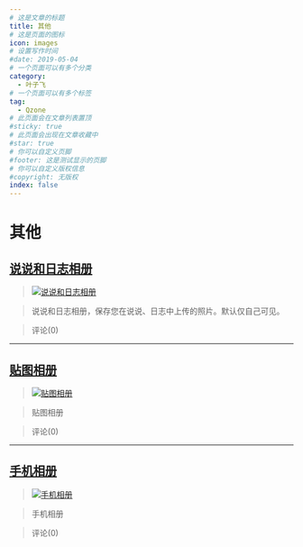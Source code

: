 ```yaml
---
# 这是文章的标题
title: 其他
# 这是页面的图标
icon: images
# 设置写作时间
#date: 2019-05-04
# 一个页面可以有多个分类
category:
  - 叶子飞
# 一个页面可以有多个标签
tag:
  - Qzone
# 此页面会在文章列表置顶
#sticky: true
# 此页面会出现在文章收藏中
#star: true
# 你可以自定义页脚
#footer: 这是测试显示的页脚
# 你可以自定义版权信息
#copyright: 无版权
index: false
---
```

# 其他
## [说说和日志相册](/叶子飞/Qzone/相册/其他/说说和日志相册)


>[![说说和日志相册](https://pan.4a1801.life/d/Onedrive-4A1801/%E4%B8%AA%E4%BA%BA%E5%BB%BA%E7%AB%99/assets/Qzone_wyf/Albums/images/1E139F43.jpeg)](https://user.qzone.qq.com/2542864301/photo/V148n7I31NxlyN) 


>说说和日志相册，保存您在说说、日志中上传的照片。默认仅自己可见。 


> 评论(0)





---
## [贴图相册](/叶子飞/Qzone/相册/其他/贴图相册)


>[![贴图相册](https://pan.4a1801.life/d/Onedrive-4A1801/%E4%B8%AA%E4%BA%BA%E5%BB%BA%E7%AB%99/assets/Qzone_wyf/Albums/images/A3503DAE.jpeg)](https://user.qzone.qq.com/2542864301/photo/V148n7I328qoB2) 


>贴图相册 


> 评论(0)





---
## [手机相册](/叶子飞/Qzone/相册/其他/手机相册)


>[![手机相册](https://pan.4a1801.life/d/Onedrive-4A1801/%E4%B8%AA%E4%BA%BA%E5%BB%BA%E7%AB%99/assets/Qzone_wyf/Albums/images/FDAF92FE.jpeg)](https://user.qzone.qq.com/2542864301/photo/V148n7I34bSewT) 


>手机相册 


> 评论(0)



